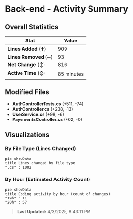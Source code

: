 # Back-end - Activity Summary 

## Overall Statistics

| Stat                   | Value                                                             |
| ---------------------- | ----------------------------------------------------------------- |
| **Lines Added** (➕)   | 909                                          |
| **Lines Removed** (➖) | 93                                        |
| **Net Change** (↕)    | 816                |
| **Active Time** (⌚)   | 85 minutes |


## Modified Files
- **AuthControllerTests.cs** (+511, -74)
- **AuthController.cs** (+238, -13)
- **UserService.cs** (+98, -6)
- **PayementsController.cs** (+62, -0)

## Visualizations

### By File Type (Lines Changed)

```mermaid
pie showData
title Lines changed by file type
".cs" : 1002
```

### By Hour (Estimated Activity Count)

```mermaid
pie showData
title Coding activity by hour (count of changes)
"19h" : 11
"20h" : 57
```


> **Last Updated:** 4/3/2025, 8:43:11 PM